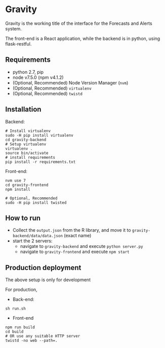 # Gravity

Gravity is the working title of the interface for the Forecasts and Alerts system.

The front-end is a React application, while the backend is in python, using flask-restful.

## Requirements
* python 2.7, pip
* node v7.5.0 (npm v4.1.2)
* (Optional, Recommended) Node Version Manager (`nvm`)
* (Optional, Recommended) `virtualenv`
* (Optional, Recommended) `twistd`

## Installation

Backend:
```
# Install virtualenv
sudo -H pip install virtualenv
cd gravity-backend
# Setup virtualenv
virtualenv .
source bin/activate
# install requirements
pip install -r requirements.txt
```

Front-end:
```
nvm use 7
cd gravity-frontend
npm install

# Optional, Recommended
sudo -H pip install twisted
```

## How to run
* Collect the `output.json` from the R library, and move it to `gravity-backend/data/data.json` (exact name)
* start the 2 servers:
  * navigate to `gravity-backend` and execute `python server.py`
  * navigate to `gravity-frontend` and execute `npm start`


## Production deployment

The above setup is only for development

For production,

* Back-end:

```
sh run.sh
```

* Front-end

```
npm run build
cd build
# OR use any suitable HTTP server
twistd -no web --path=.
```
